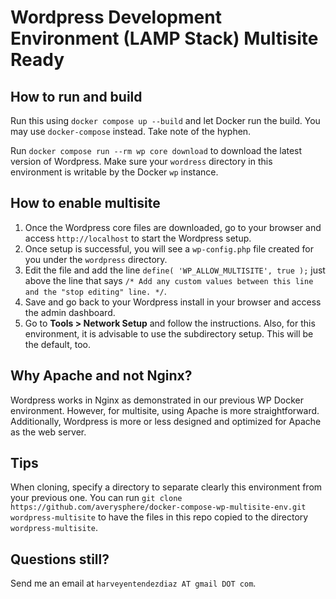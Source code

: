 # Wordpress Development Environment (LAMP Stack) Multisite Ready #

## How to run and build ##

Run this using `docker compose up --build` and let Docker run the build. You may use `docker-compose` instead. Take note of the hyphen.

Run `docker compose run --rm wp core download` to download the latest version of Wordpress. Make sure your `wordress` directory in this environment is writable by the Docker `wp` instance.

## How to enable multisite ##

1. Once the Wordpress core files are downloaded, go to your browser and access `http://localhost` to start the Wordpress setup.
2. Once setup is successful, you will see a `wp-config.php` file created for you under the `wordpress` directory.
3. Edit the file and add the line `define( 'WP_ALLOW_MULTISITE', true );` just above the line that says `/* Add any custom values between this line and the "stop editing" line. */`.
4. Save and go back to your Wordpress install in your browser and access the admin dashboard.
5. Go to **Tools > Network Setup** and follow the instructions. Also, for this environment, it is advisable to use the subdirectory setup. This will be the default, too.

## Why Apache and not Nginx? ##

Wordpress works in Nginx as demonstrated in our previous WP Docker environment. However, for multisite, using Apache is more straightforward. Additionally, Wordpress is more or less designed and optimized for Apache as the web server.

## Tips ##

When cloning, specify a directory to separate clearly this environment from your previous one. You can run `git clone https://github.com/averysphere/docker-compose-wp-multisite-env.git wordpress-multisite` to have the files in this repo copied to the directory `wordpress-multisite`.

## Questions still? ##

Send me an email at `harveyentendezdiaz AT gmail DOT com`.

